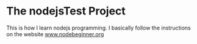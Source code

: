 # The nodejsTest Project
This is how I learn nodejs programming.
I basically follow the instructions on the website www.nodebeginner.org
